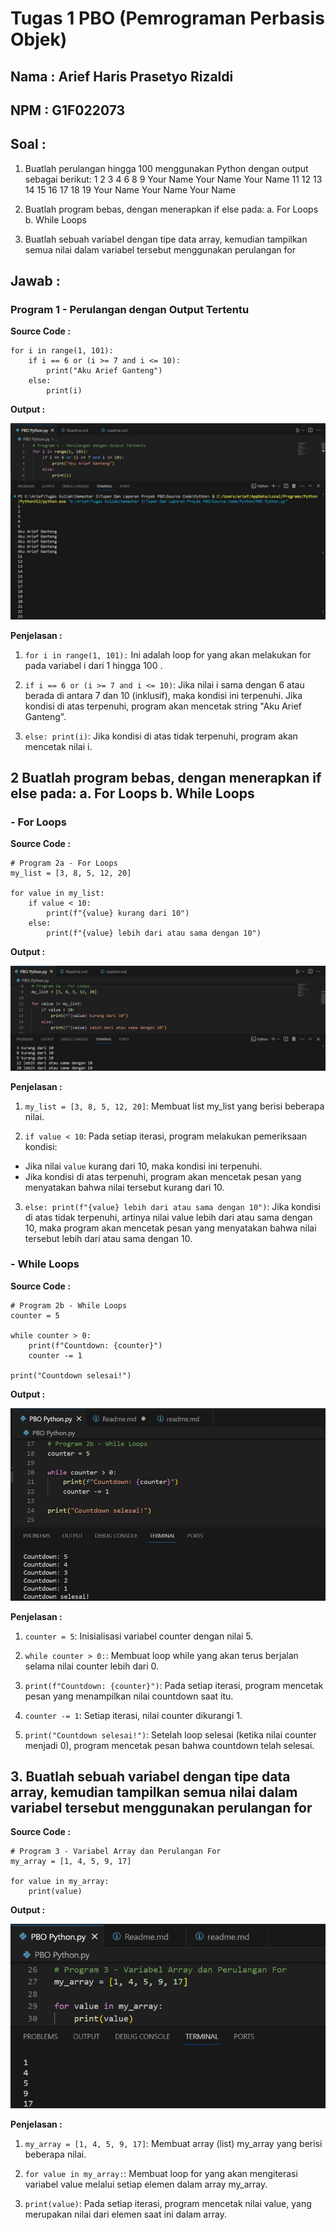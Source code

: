 # Tugas 1 PBO (Pemrograman Perbasis Objek)

## Nama : Arief Haris Prasetyo Rizaldi

## NPM : G1F022073

## Soal :

1. Buatlah perulangan hingga 100 menggunakan Python dengan output sebagai berikut:
   1
   2
   3
   4
   6
   8
   9
   Your Name
   Your Name
   Your Name
   11
   12
   13
   14
   15
   16
   17
   18
   19
   Your Name
   Your Name
   Your Name

2. Buatlah program bebas, dengan menerapkan if else pada:
   a. For Loops
   b. While Loops

3. Buatlah sebuah variabel dengan tipe data array, kemudian tampilkan semua nilai dalam variabel tersebut menggunakan perulangan for

## Jawab :

### Program 1 - Perulangan dengan Output Tertentu

**Source Code :**

```
for i in range(1, 101):
    if i == 6 or (i >= 7 and i <= 10):
        print("Aku Arief Ganteng")
    else:
        print(i)
```

**Output :**

![Alt text](<Gambar/Perulangan dengan Output Tertentu.jpeg>)

**Penjelasan :**

1. `for i in range(1, 101):` Ini adalah loop for yang akan melakukan for pada variabel i dari 1 hingga 100 .

2. `if i == 6 or (i >= 7 and i <= 10)`: Jika nilai i sama dengan 6 atau berada di antara 7 dan 10 (inklusif), maka kondisi ini terpenuhi.
   Jika kondisi di atas terpenuhi, program akan mencetak string "Aku Arief Ganteng".

3. `else: print(i)`: Jika kondisi di atas tidak terpenuhi, program akan mencetak nilai i.

## 2 Buatlah program bebas, dengan menerapkan if else pada: a. For Loops b. While Loops

### - For Loops

**Source Code :**

```
# Program 2a - For Loops
my_list = [3, 8, 5, 12, 20]

for value in my_list:
    if value < 10:
        print(f"{value} kurang dari 10")
    else:
        print(f"{value} lebih dari atau sama dengan 10")
```

**Output :**

![Alt text](<Gambar/For Loops.jpeg>)

**Penjelasan :**

1. `my_list = [3, 8, 5, 12, 20]`: Membuat list my_list yang berisi beberapa nilai.

2. `if value < 10`: Pada setiap iterasi, program melakukan pemeriksaan kondisi:

- Jika nilai `value` kurang dari 10, maka kondisi ini terpenuhi.
- Jika kondisi di atas terpenuhi, program akan mencetak pesan yang menyatakan bahwa nilai tersebut kurang dari 10.

3. `else: print(f"{value} lebih dari atau sama dengan 10")`: Jika kondisi di atas tidak terpenuhi, artinya nilai value lebih dari atau sama dengan 10, maka program akan mencetak pesan yang menyatakan bahwa nilai tersebut lebih dari atau sama dengan 10.

### - While Loops

**Source Code :**

```
# Program 2b - While Loops
counter = 5

while counter > 0:
    print(f"Countdown: {counter}")
    counter -= 1

print("Countdown selesai!")
```

**Output :**

![Alt text](<Gambar/While Loops.jpeg>)

**Penjelasan :**

1. `counter = 5`: Inisialisasi variabel counter dengan nilai 5.

2. `while counter > 0:`: Membuat loop while yang akan terus berjalan selama nilai counter lebih dari 0.

3. `print(f"Countdown: {counter}")`: Pada setiap iterasi, program mencetak pesan yang menampilkan nilai countdown saat itu.

4. `counter -= 1`: Setiap iterasi, nilai counter dikurangi 1.

5. `print("Countdown selesai!")`: Setelah loop selesai (ketika nilai counter menjadi 0), program mencetak pesan bahwa countdown telah selesai.

## 3. Buatlah sebuah variabel dengan tipe data array, kemudian tampilkan semua nilai dalam variabel tersebut menggunakan perulangan for

**Source Code :**

```
# Program 3 - Variabel Array dan Perulangan For
my_array = [1, 4, 5, 9, 17]

for value in my_array:
    print(value)

```

**Output :**

![Alt text](<Gambar/Variabel Array dan Perulangan For.jpeg>)

**Penjelasan :**

1. `my_array = [1, 4, 5, 9, 17]`: Membuat array (list) my_array yang berisi beberapa nilai.

2. `for value in my_array:`: Membuat loop for yang akan mengiterasi variabel value melalui setiap elemen dalam array my_array.

3. `print(value)`: Pada setiap iterasi, program mencetak nilai value, yang merupakan nilai dari elemen saat ini dalam array.
